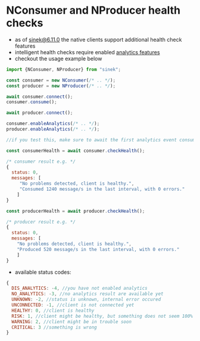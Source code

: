 # NConsumer and NProducer health checks

- as of sinek@6.11.0 the native clients support additional health check features
- intelligent health checks require enabled [analytics features](Analytics.md)
- checkout the usage example below

```javascript
import {NConsumer, NProducer} from "sinek";

const consumer = new NConsumer(/* .. */);
const producer = new NProducer(/* .. */);

await consumer.connect();
consumer.consume();

await producer.connect();

consumer.enableAnalytics(/* .. */);
producer.enableAnalytics(/* .. */);

//if you test this, make sure to await the first analytics event consumer.once("analytics", () => {})

const consumerHealth = await consumer.checkHealth();

/* consumer result e.g. */
{
  status: 0,
  messages: [
     "No problems detected, client is healthy.",
     "Consumed 1240 message/s in the last interval, with 0 errors."
    ]
}

const producerHealth = await producer.checkHealth();

/* producer result e.g. */
{
  status: 0,
  messages: [
    "No problems detected, client is healthy.",
    "Produced 520 message/s in the last interval, with 0 errors."
    ]
}
```

- available status codes:

```javascript
{
  DIS_ANALYTICS: -4, //you have not enabled analytics
  NO_ANALYTICS: -3, //no analytics result are available yet
  UNKNOWN: -2, //status is unknown, internal error occured
  UNCONNECTED: -1, //client is not connected yet
  HEALTHY: 0, //client is healthy
  RISK: 1, //client might be healthy, but something does not seem 100% right
  WARNING: 2, //client might be in trouble soon
  CRITICAL: 3 //something is wrong
}
```
